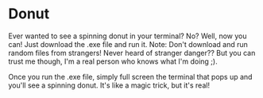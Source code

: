 # Donut

Ever wanted to see a spinning donut in your terminal? No? Well, now you can! Just download the .exe file and run it.  Note: Don't download and run random files from strangers! Never heard of stranger danger?? But you can trust me though, I'm a real person who knows what I'm doing ;).

Once you run the .exe file, simply full screen the terminal that pops up and you'll see a spinning donut. It's like a magic trick, but it's real!
